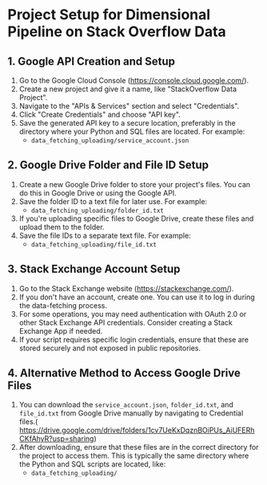 # Project Setup for Dimensional Pipeline on Stack Overflow Data

## 1. Google API Creation and Setup
1. Go to the Google Cloud Console (https://console.cloud.google.com/).
2. Create a new project and give it a name, like "StackOverflow Data Project".
3. Navigate to the "APIs & Services" section and select "Credentials".
4. Click "Create Credentials" and choose "API key".
5. Save the generated API key to a secure location, preferably in the directory where your Python and SQL files are located. For example:
   - `data_fetching_uploading/service_account.json`

## 2. Google Drive Folder and File ID Setup
1. Create a new Google Drive folder to store your project's files. You can do this in Google Drive or using the Google API.
2. Save the folder ID to a text file for later use. For example:
   - `data_fetching_uploading/folder_id.txt`
3. If you're uploading specific files to Google Drive, create these files and upload them to the folder.
4. Save the file IDs to a separate text file. For example:
   - `data_fetching_uploading/file_id.txt`

## 3. Stack Exchange Account Setup
1. Go to the Stack Exchange website (https://stackexchange.com/).
2. If you don't have an account, create one. You can use it to log in during the data-fetching process.
3. For some operations, you may need authentication with OAuth 2.0 or other Stack Exchange API credentials. Consider creating a Stack Exchange App if needed.
4. If your script requires specific login credentials, ensure that these are stored securely and not exposed in public repositories.

## 4. Alternative Method to Access Google Drive Files
1. You can download the `service_account.json`, `folder_id.txt`, and `file_id.txt` from Google Drive manually by navigating to Credential files.( https://drive.google.com/drive/folders/1cv7UeKxDqznBOiPUs_AiUFERhCKfAhyR?usp=sharing)
2. After downloading, ensure that these files are in the correct directory for the project to access them. This is typically the same directory where the Python and SQL scripts are located, like:
   - `data_fetching_uploading/`

